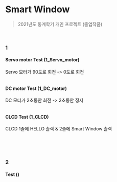 # Smart Window

> 2021년도 동계학기 개인 프로젝트 (졸업작품)

<br/>

### 1


#### Servo motor Test (1_Servo_motor) 
Servo 모터가 90도로 회전 -> 0도로 회전

```

```

#### DC motor Test (1_DC_motor)
DC 모터가 2초동안 회전 -> 2초동안 정지

```

```

#### CLCD Test (1_CLCD)
CLCD 1줄에 HELLO 출력 & 2줄에 Smart Window 출력

```

```

<br/>

<br/>

### 2

####  Test ()


```

```

<br/>

<br/>
